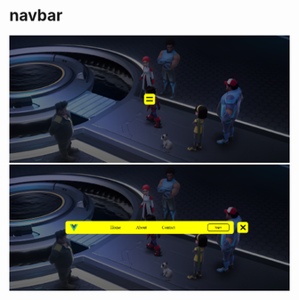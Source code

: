 # navbar
![navbar](https://raw.githubusercontent.com/setyabudipratama/component/main/gambar/navbar5.png)
![navbar](https://raw.githubusercontent.com/setyabudipratama/component/main/gambar/navbar5(2).png)
